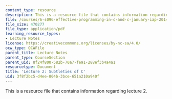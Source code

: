 ```yaml
---
content_type: resource
description: This is a resource file that contains information regarding lecture 2.
file: /courses/6-s096-effective-programming-in-c-and-c-january-iap-2014/3f8f2bc5d4ee804b3bce651a210a940f_MIT6_S096IAP14_Lecture2.pdf
file_size: 470277
file_type: application/pdf
learning_resource_types:
- Lecture Notes
license: https://creativecommons.org/licenses/by-nc-sa/4.0/
ocw_type: OCWFile
parent_title: Lecture Notes
parent_type: CourseSection
parent_uid: 8f24f800-582b-70a7-fe91-288ef3b4a4a1
resourcetype: Document
title: 'Lecture 2: Subtleties of C'
uid: 3f8f2bc5-d4ee-804b-3bce-651a210a940f
---
```

This is a resource file that contains information regarding lecture 2.